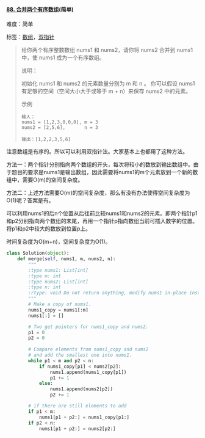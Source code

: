#### [88. 合并两个有序数组](https://leetcode-cn.com/problems/merge-sorted-array/)(简单)

难度：简单

标签：[数组](../原理/数组.md)，[双指针](../原理/双指针.md)

> 给你两个有序整数数组 nums1 和 nums2，请你将 nums2 合并到 nums1 中，使 nums1 成为一个有序数组。
>
> 说明：
>
> 初始化 nums1 和 nums2 的元素数量分别为 m 和 n 。
> 你可以假设 nums1 有足够的空间（空间大小大于或等于 m + n）来保存 nums2 中的元素。
>
> 示例
>
> ```
> 输入：
> nums1 = [1,2,3,0,0,0], m = 3
> nums2 = [2,5,6],       n = 3
> 
> 输出：[1,2,2,3,5,6]
> ```

注意数组是有序的。所以可以利用双指针法。大家基本上也都用了这种方法。

方法一：两个指针分别指向两个数组的开头，每次将较小的数放到输出数组中。由于题目的要求是nums1是输出数组，因此需要将nums1的m个元素放到一个新的数组中，需要O(m)的空间复杂度。

方法二：上述方法需要O(m)的空间复杂度，那么有没有办法使得空间复杂度为O(1)呢？答案是有。

可以利用nums1的后n个位置从后往前比较nums1和nums2的元素。即两个指针p1和p2分别指向两个数组的末尾，再用一个指针p指向数组当前可插入数字的位置。将p1和p2中较大的数放到位置p上。

时间复杂度为O(m+n)，空间复杂度为O(1)。

```python
class Solution(object):
    def merge(self, nums1, m, nums2, n):
        """
        :type nums1: List[int]
        :type m: int
        :type nums2: List[int]
        :type n: int
        :rtype: void Do not return anything, modify nums1 in-place instead.
        """
        # Make a copy of nums1.
        nums1_copy = nums1[:m] 
        nums1[:] = []

        # Two get pointers for nums1_copy and nums2.
        p1 = 0 
        p2 = 0
        
        # Compare elements from nums1_copy and nums2
        # and add the smallest one into nums1.
        while p1 < m and p2 < n: 
            if nums1_copy[p1] < nums2[p2]: 
                nums1.append(nums1_copy[p1])
                p1 += 1
            else:
                nums1.append(nums2[p2])
                p2 += 1

        # if there are still elements to add
        if p1 < m: 
            nums1[p1 + p2:] = nums1_copy[p1:]
        if p2 < n:
            nums1[p1 + p2:] = nums2[p2:]
```

